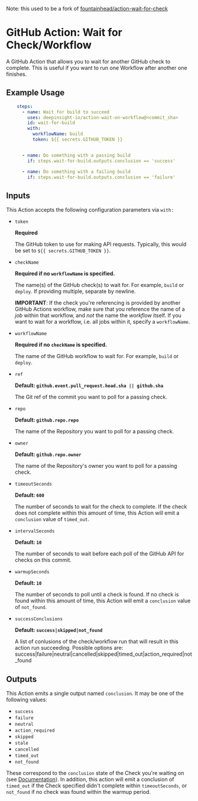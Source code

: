 Note: this used to be a fork of [fountainhead/action-wait-for-check](https://github.com/fountainhead/action-wait-for-check)

# GitHub Action: Wait for Check/Workflow

A GitHub Action that allows you to wait for another GitHub check to complete. This is useful if you want to run one Workflow after another one finishes.

## Example Usage

```yaml
    steps:
      - name: Wait for build to succeed
        uses: deepinsight-io/action-wait-on-workflow@<commit_sha>
        id: wait-for-build
        with:
          workflowName: build
          token: ${{ secrets.GITHUB_TOKEN }}


      - name: Do something with a passing build
        if: steps.wait-for-build.outputs.conclusion == 'success'

      - name: Do something with a failing build
        if: steps.wait-for-build.outputs.conclusion == 'failure'
```
## Inputs

This Action accepts the following configuration parameters via `with:`

- `token`

  **Required**

  The GitHub token to use for making API requests. Typically, this would be set to `${{ secrets.GITHUB_TOKEN }}`.

- `checkName`

  **Required if no `workflowName` is specified.**
  
  The name(s) of the GitHub check(s) to wait for. For example, `build` or `deploy`. If providing multiple, separate by newline.

  **IMPORTANT**: If the check you're referencing is provided by another GitHub Actions workflow, make sure that you reference the name of a _job_ within that workflow, and _not_ the name the _workflow_ itself. If you want to wait for a workflow, i.e. all jobs within it, specify a `workflowName`.
  
- `workflowName`

  **Required if no `checkName` is specified.**

  The name of the GitHub workflow to wait for. For example, `build` or `deploy`.

- `ref`

  **Default: `github.event.pull_request.head.sha || github.sha`**

  The Git ref of the commit you want to poll for a passing check.

- `repo`

  **Default: `github.repo.repo`**

  The name of the Repository you want to poll for a passing check.

- `owner`

  **Default: `github.repo.owner`**

  The name of the Repository's owner you want to poll for a passing check.

- `timeoutSeconds`

  **Default: `600`**

  The number of seconds to wait for the check to complete. If the check does not complete within this amount of time, this Action will emit a `conclusion` value of `timed_out`.

- `intervalSeconds`

  **Default: `10`**

  The number of seconds to wait before each poll of the GitHub API for checks on this commit.

- `warmupSeconds`

  **Default: `10`**

  The number of seconds to poll until a check is found. If no check is found within this amount of time, this Action will emit a `conclusion` value of `not_found`.

- `successConclusions`

  **Default: `success|skipped|not_found`**
  
  A list of conlusions of the check/workflow run that will result in this action run succeeding.
  Possible options are:
      success|failure|neutral|cancelled|skipped|timed_out|action_required|not_found

## Outputs

This Action emits a single output named `conclusion`. It may be one of the following values:

- `success`
- `failure`
- `neutral`
- `action_required`
- `skipped`
- `stale`
- `cancelled`
- `timed_out`
- `not_found`


These correspond to the `conclusion` state of the Check you're waiting on (see [Documentation](https://docs.github.com/en/rest/checks/runs?apiVersion=2022-11-28#update-a-check-run)).
In addition, this action will emit a conclusion of `timed_out` if the Check specified didn't complete within `timeoutSeconds`, or `not_found` if no check was found within the warmup period.
